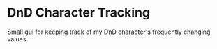 # DnD Character Tracking

Small gui for keeping track of my DnD character's frequently changing values.

